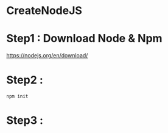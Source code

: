 # CreateNodeJS

# Step1 : Download Node & Npm

https://nodejs.org/en/download/

# Step2 : 
```
npm init
```

# Step3 : 
